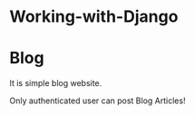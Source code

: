 # Working-with-Django

# Blog 

It is simple blog website.

Only authenticated user can post Blog Articles!
